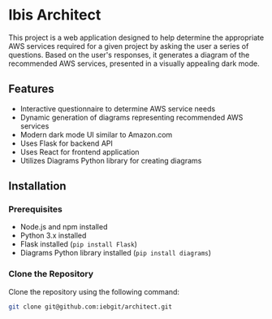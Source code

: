 # Ibis Architect

This project is a web application designed to help determine the appropriate AWS services required for a given project by asking the user a series of questions. Based on the user's responses, it generates a diagram of the recommended AWS services, presented in a visually appealing dark mode.

## Features

- Interactive questionnaire to determine AWS service needs
- Dynamic generation of diagrams representing recommended AWS services
- Modern dark mode UI similar to Amazon.com
- Uses Flask for backend API
- Uses React for frontend application
- Utilizes Diagrams Python library for creating diagrams

## Installation

### Prerequisites

- Node.js and npm installed
- Python 3.x installed
- Flask installed (`pip install Flask`)
- Diagrams Python library installed (`pip install diagrams`)

### Clone the Repository

Clone the repository using the following command:
```bash
git clone git@github.com:iebgit/architect.git